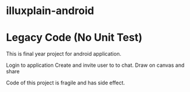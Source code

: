 # illuxplain-android
# Legacy Code (No Unit Test)

This is final year project for android application. 

Login to application
Create and invite user to to chat.
Draw on canvas and share

Code of this project is fragile and has side effect.

